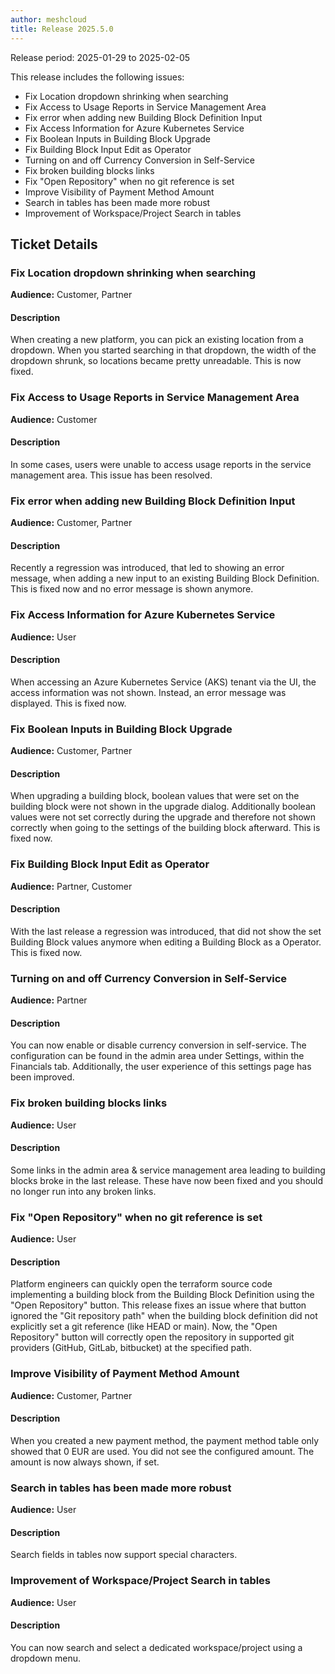 ```yaml
---
author: meshcloud
title: Release 2025.5.0
---
```


Release period: 2025-01-29 to 2025-02-05

This release includes the following issues:
* Fix Location dropdown shrinking when searching
* Fix Access to Usage Reports in Service Management Area
* Fix error when adding new Building Block Definition Input
* Fix Access Information for Azure Kubernetes Service
* Fix Boolean Inputs in Building Block Upgrade
* Fix Building Block Input Edit as Operator
* Turning on and off Currency Conversion in Self-Service
* Fix broken building blocks links
* Fix "Open Repository" when no git reference is set
* Improve Visibility of Payment Method Amount
* Search in tables has been made more robust
* Improvement of Workspace/Project Search in tables
<!--truncate-->

## Ticket Details
### Fix Location dropdown shrinking when searching
**Audience:** Customer, Partner


#### Description
When creating a new platform, you can pick an existing location from a dropdown. When you started searching
in that dropdown, the width of the dropdown shrunk, so locations became pretty unreadable. This is now fixed.

### Fix Access to Usage Reports in Service Management Area
**Audience:** Customer


#### Description
In some cases, users were unable to access usage reports in the service management area.
This issue has been resolved.

### Fix error when adding new Building Block Definition Input
**Audience:** Customer, Partner


#### Description
Recently a regression was introduced, that led to showing an error message, when adding a new input
to an existing Building Block Definition. This is fixed now and no error message is shown anymore.

### Fix Access Information for Azure Kubernetes Service
**Audience:** User


#### Description
When accessing an Azure Kubernetes Service (AKS) tenant via the UI, the access information was not shown. 
Instead, an error message was displayed. This is fixed now.

### Fix Boolean Inputs in Building Block Upgrade
**Audience:** Customer, Partner


#### Description
When upgrading a building block, boolean values that were set on the building block were not shown in the upgrade dialog.
Additionally boolean values were not set correctly during the upgrade and therefore not shown correctly
when going to the settings of the building block afterward. This is fixed now.

### Fix Building Block Input Edit as Operator
**Audience:** Partner, Customer


#### Description
With the last release a regression was introduced, that did not show the set Building Block values anymore when
editing a Building Block as a Operator. This is fixed now.

### Turning on and off Currency Conversion in Self-Service
**Audience:** Partner


#### Description
You can now enable or disable currency conversion in self-service. The
configuration can be found in the admin area under Settings, within the
Financials tab. Additionally, the user experience of this settings page has
been improved.

### Fix broken building blocks links
**Audience:** User


#### Description
Some links in the admin area & service management area leading to building blocks broke in the last release.
These have now been fixed and you should no longer run into any broken links.

### Fix "Open Repository" when no git reference is set
**Audience:** User


#### Description
Platform engineers can quickly open the terraform source code implementing a building block
from the Building Block Definition using the "Open Repository" button. This release fixes
an issue where that button ignored the "Git repository path" when the building block definition did not 
explicitly set a git reference (like HEAD or main). Now, the "Open Repository" button will correctly
open the repository in supported git providers (GitHub, GitLab, bitbucket) at the specified path.

### Improve Visibility of Payment Method Amount
**Audience:** Customer, Partner


#### Description
When you created a new payment method, the payment method table only showed that 0 EUR are used. You did not see
the configured amount. The amount is now always shown, if set.

### Search in tables has been made more robust
**Audience:** User


#### Description
Search fields in tables now support special characters.

### Improvement of Workspace/Project Search in tables
**Audience:** User


#### Description
You can now search and select a dedicated workspace/project using a dropdown menu.

